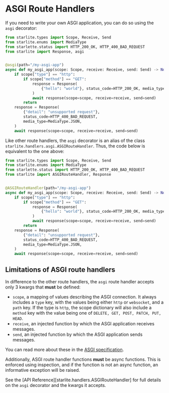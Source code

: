 # ASGI Route Handlers

If you need to write your own ASGI application, you can do so using the `asgi` decorator:

```python
from starlite.types import Scope, Receive, Send
from starlite.enums import MediaType
from starlette.status import HTTP_200_OK, HTTP_400_BAD_REQUEST
from starlite import Response, asgi


@asgi(path="/my-asgi-app")
async def my_asgi_app(scope: Scope, receive: Receive, send: Send) -> None:
    if scope["type"] == "http":
        if scope["method"] == "GET":
            response = Response(
                {"hello": "world"}, status_code=HTTP_200_OK, media_type=MediaType.JSON
            )
            await response(scope=scope, receive=receive, send=send)
        return
    response = Response(
        {"detail": "unsupported request"},
        status_code=HTTP_400_BAD_REQUEST,
        media_type=MediaType.JSON,
    )
    await response(scope=scope, receive=receive, send=send)
```

Like other route handlers, the `asgi` decorator is an alias of the class `starlite.handlers.asgi.ASGIRouteHandler`. Thus,
the code below is equivalent to the one above:

```python
from starlite.types import Scope, Receive, Send
from starlite.enums import MediaType
from starlette.status import HTTP_200_OK, HTTP_400_BAD_REQUEST
from starlite import ASGIRouteHandler, Response


@ASGIRouteHandler(path="/my-asgi-app")
async def my_asgi_app(scope: Scope, receive: Receive, send: Send) -> None:
    if scope["type"] == "http":
        if scope["method"] == "GET":
            response = Response(
                {"hello": "world"}, status_code=HTTP_200_OK, media_type=MediaType.JSON
            )
            await response(scope=scope, receive=receive, send=send)
        return
    response = Response(
        {"detail": "unsupported request"},
        status_code=HTTP_400_BAD_REQUEST,
        media_type=MediaType.JSON,
    )
    await response(scope=scope, receive=receive, send=send)
```

## Limitations of ASGI route handlers

In difference to the other route handlers, the `asgi` route handler accepts only 3 kwargs that **must** be defined:

- `scope`, a mapping of values describing the ASGI connection. It always includes a `type` key, with the values being
  either `http` or `websocket`, and a `path` key. If the type is `http`, the scope dictionary will also include
  a `method` key with the value being one of `DELETE, GET, POST, PATCH, PUT, HEAD`.
- `receive`, an injected function by which the ASGI application receives messages.
- `send`, an injected function by which the ASGI application sends messages.

You can read more about these in the [ASGI specification](https://asgi.readthedocs.io/en/latest/specs/main.html).

Additionally, ASGI route handler functions **must** be async functions. This is enforced using inspection, and if the
function is not an async function, an informative exception will be raised.

See the [API Reference][starlite.handlers.ASGIRouteHandler] for full details on the `asgi` decorator and the kwargs it accepts.
